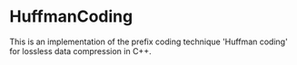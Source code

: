 # HuffmanCoding
This is an implementation of the prefix coding technique 'Huffman coding' for lossless data compression in C++.
